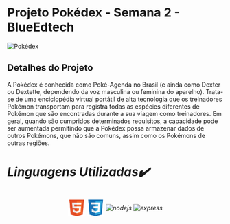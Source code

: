 # Projeto Pokédex - Semana 2 - BlueEdtech

<img justify-content="center" alt="Pokédex" height="200" width="500" src="https://fontmeme.com/permalink/220321/135a4132b46a26a7e03cdd467a8e8729.png">

## Detalhes do Projeto

A Pokédex é conhecida como Poké-Agenda no Brasil (e ainda como Dexter ou Dextette, dependendo da voz masculina ou feminina do aparelho).
Trata-se de uma enciclopédia virtual portátil de alta tecnologia que os treinadores Pokémon transportam para registra todas as espécies diferentes de Pokémon que são encontradas durante a sua viagem como treinadores. 
Em geral, quando são cumpridos determinados requisitos, a capacidade pode ser aumentada permitindo que a Pokédex possa armazenar dados de outros Pokémons, que não são comuns, assim como os Pokémons de outras regiões.

## <h1> <i>Linguagens Utilizadas✔️<i></h1>

<p align="center">
<div align="center" valign="top"><br>
  <img align="center" alt="HTML" height="40" width="40" src="https://raw.githubusercontent.com/devicons/devicon/master/icons/html5/html5-original.svg">
  <img align="center" alt="CSS" height="40" width="40" src="https://raw.githubusercontent.com/devicons/devicon/master/icons/css3/css3-original.svg">
  <img align="center" alt="nodejs" height="40" width="40" src="https://cdn.worldvectorlogo.com/logos/nodejs-icon.svg">
  <img align="center" alt="express" height="40" width="40" src="https://cdn.jsdelivr.net/gh/devicons/devicon/icons/express/express-original.svg">
</div>
</p>
